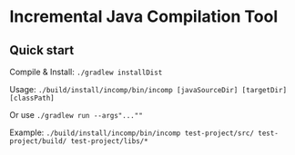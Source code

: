 # Incremental Java Compilation Tool

## Quick start

Compile & Install: 
``./gradlew installDist``

Usage:
``./build/install/incomp/bin/incomp [javaSourceDir] [targetDir] [classPath]``

Or use ``./gradlew run --args"...""``

Example: ``./build/install/incomp/bin/incomp test-project/src/ test-project/build/ test-project/libs/*``
